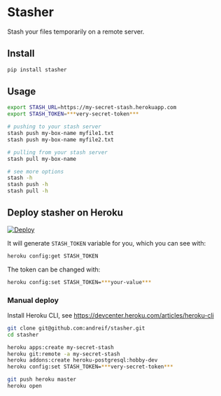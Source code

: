 # Stasher

Stash your files temporarily on a remote server.

## Install

```sh
pip install stasher
```


## Usage

```sh
export STASH_URL=https://my-secret-stash.herokuapp.com
export STASH_TOKEN=***very-secret-token***

# pushing to your stash server
stash push my-box-name myfile1.txt
stash push my-box-name myfile2.txt

# pulling from your stash server
stash pull my-box-name

# see more options
stash -h
stash push -h
stash pull -h
```

## Deploy stasher on Heroku

[![Deploy](https://www.herokucdn.com/deploy/button.svg)](https://heroku.com/deploy?template=https://github.com/andreif/stasher)

It will generate `STASH_TOKEN` variable for you, which you can see with:

```sh
heroku config:get STASH_TOKEN
```

The token can be changed with:

```sh
heroku config:set STASH_TOKEN=***your-value***
```

### Manual deploy

Install Heroku CLI, see https://devcenter.heroku.com/articles/heroku-cli

```sh
git clone git@github.com:andreif/stasher.git
cd stasher

heroku apps:create my-secret-stash
heroku git:remote -a my-secret-stash
heroku addons:create heroku-postgresql:hobby-dev
heroku config:set STASH_TOKEN=***very-secret-token***

git push heroku master
heroku open
```
